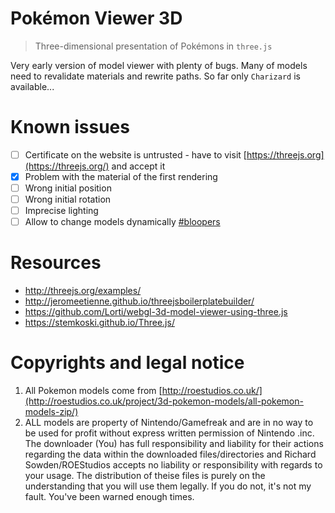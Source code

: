 # Pokémon Viewer 3D

> Three-dimensional presentation of Pokémons in `three.js`

Very early version of model viewer with plenty of bugs.
Many of models need to revalidate materials and rewrite paths.
So far only `Charizard` is available...

# Known issues

- [ ] Certificate on the website is untrusted - have to visit [https://threejs.org](https://threejs.org/) and accept it
- [x] Problem with the material of the first rendering
- [ ] Wrong initial position
- [ ] Wrong initial rotation
- [ ] Imprecise lighting
- [ ] Allow to change models dynamically [#bloopers](http://rendfall.pl/bloopers/riders-on-the-storm.webm)

# Resources

- http://threejs.org/examples/
- http://jeromeetienne.github.io/threejsboilerplatebuilder/
- https://github.com/Lorti/webgl-3d-model-viewer-using-three.js
- https://stemkoski.github.io/Three.js/



# Copyrights and legal notice

1. All Pokemon models come from [http://roestudios.co.uk/](http://roestudios.co.uk/project/3d-pokemon-models/all-pokemon-models-zip/)
2. ALL models are property of Nintendo/Gamefreak and are in no way to be used for profit without express written permission of Nintendo .inc. The downloader (You) has full responsibility and liability for their actions regarding the data within the downloaded files/directories and Richard Sowden/ROEStudios accepts no liability or responsibility with regards to your usage.
The distribution of theise files is purely on the understanding that you will use them legally. If you do not, it's not my fault. You've been warned enough times.
